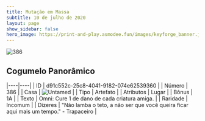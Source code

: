 ```yaml
---
title: Mutação em Massa
subtitle: 10 de julho de 2020
layout: page
show_sidebar: false
hero_image: https://print-and-play.asmodee.fun/images/keyforge_banner.jpg
---
```


![386](https://cdn.keyforgegame.com/media/card_front/pt/479_386_9285H82C38C8_pt.png)

## Cogumelo Panorâmico

|----|----|
| ID | d91c552c-25c8-4041-9182-074e62539360 |
| Número | 386 |
| Casa | ![Untamed](https://archonarcana.com/images/thumb/b/bd/Untamed.png/22px-Untamed.png "Indomados") |
| Tipo | Artefato |
| Atributos | Lugar |
| Bônus | 1A |
| Texto | Omni: Cure 1 de dano de cada criatura amiga. |
| Raridade | Incomum |
| Dizeres | "Não lamba o teto, a não ser que você  queira ficar aqui mais um tempo."   - Trapaceiro |
